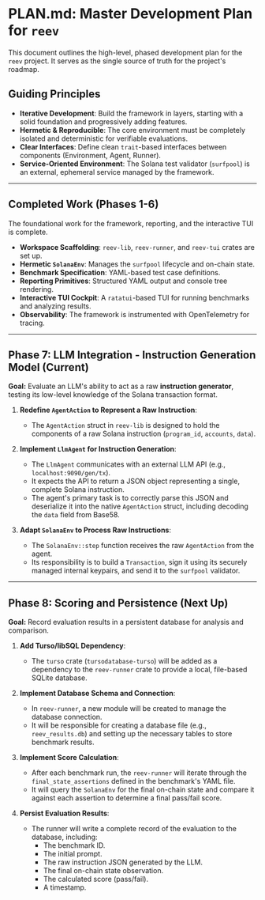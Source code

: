# PLAN.md: Master Development Plan for `reev`

This document outlines the high-level, phased development plan for the `reev` project. It serves as the single source of truth for the project's roadmap.

## Guiding Principles

-   **Iterative Development**: Build the framework in layers, starting with a solid foundation and progressively adding features.
-   **Hermetic & Reproducible**: The core environment must be completely isolated and deterministic for verifiable evaluations.
-   **Clear Interfaces**: Define clean `trait`-based interfaces between components (Environment, Agent, Runner).
-   **Service-Oriented Environment**: The Solana test validator (`surfpool`) is an external, ephemeral service managed by the framework.

---

## Completed Work (Phases 1-6)

The foundational work for the framework, reporting, and the interactive TUI is complete.

-   **Workspace Scaffolding**: `reev-lib`, `reev-runner`, and `reev-tui` crates are set up.
-   **Hermetic `SolanaEnv`**: Manages the `surfpool` lifecycle and on-chain state.
-   **Benchmark Specification**: YAML-based test case definitions.
-   **Reporting Primitives**: Structured YAML output and console tree rendering.
-   **Interactive TUI Cockpit**: A `ratatui`-based TUI for running benchmarks and analyzing results.
-   **Observability**: The framework is instrumented with OpenTelemetry for tracing.

---

## Phase 7: LLM Integration - Instruction Generation Model (Current)

**Goal:** Evaluate an LLM's ability to act as a raw **instruction generator**, testing its low-level knowledge of the Solana transaction format.

1.  **Redefine `AgentAction` to Represent a Raw Instruction**:
    -   The `AgentAction` struct in `reev-lib` is designed to hold the components of a raw Solana instruction (`program_id`, `accounts`, `data`).

2.  **Implement `LlmAgent` for Instruction Generation**:
    -   The `LlmAgent` communicates with an external LLM API (e.g., `localhost:9090/gen/tx`).
    -   It expects the API to return a JSON object representing a single, complete Solana instruction.
    -   The agent's primary task is to correctly parse this JSON and deserialize it into the native `AgentAction` struct, including decoding the `data` field from Base58.

3.  **Adapt `SolanaEnv` to Process Raw Instructions**:
    -   The `SolanaEnv::step` function receives the raw `AgentAction` from the agent.
    -   Its responsibility is to build a `Transaction`, sign it using its securely managed internal keypairs, and send it to the `surfpool` validator.

---

## Phase 8: Scoring and Persistence (Next Up)

**Goal:** Record evaluation results in a persistent database for analysis and comparison.

1.  **Add Turso/libSQL Dependency**:
    -   The `turso` crate (`tursodatabase-turso`) will be added as a dependency to the `reev-runner` crate to provide a local, file-based SQLite database.

2.  **Implement Database Schema and Connection**:
    -   In `reev-runner`, a new module will be created to manage the database connection.
    -   It will be responsible for creating a database file (e.g., `reev_results.db`) and setting up the necessary tables to store benchmark results.

3.  **Implement Score Calculation**:
    -   After each benchmark run, the `reev-runner` will iterate through the `final_state_assertions` defined in the benchmark's YAML file.
    -   It will query the `SolanaEnv` for the final on-chain state and compare it against each assertion to determine a final pass/fail score.

4.  **Persist Evaluation Results**:
    -   The runner will write a complete record of the evaluation to the database, including:
        -   The benchmark ID.
        -   The initial prompt.
        -   The raw instruction JSON generated by the LLM.
        -   The final on-chain state observation.
        -   The calculated score (pass/fail).
        -   A timestamp.